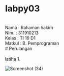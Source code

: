 # labpy03
<br/> Nama  : Rahaman hakim
<br/> Nim.  : 311910213
<br/> Kelas : TI 19 D1
<br/> Matkul : B. Pemprograman
<br/> # Perulangan
<br/>
<br/> latiha 1.

![Screenshot (34)](https://user-images.githubusercontent.com/57000408/68390829-b0239480-0198-11ea-8358-9695b0fed152.png)
